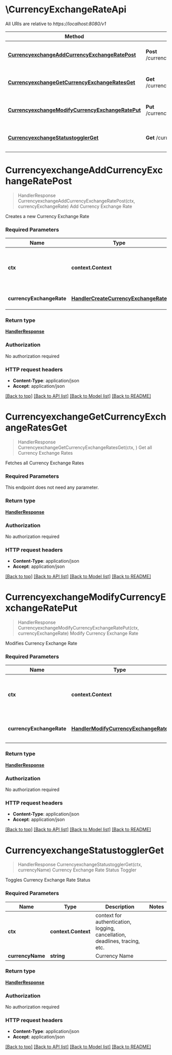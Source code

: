# \CurrencyExchangeRateApi

All URIs are relative to *https://localhost:8080/v1*

Method | HTTP request | Description
------------- | ------------- | -------------
[**CurrencyexchangeAddCurrencyExchangeRatePost**](CurrencyExchangeRateApi.md#CurrencyexchangeAddCurrencyExchangeRatePost) | **Post** /currencyexchange/add_currency_exchange_rate | Add Currency Exchange Rate
[**CurrencyexchangeGetCurrencyExchangeRatesGet**](CurrencyExchangeRateApi.md#CurrencyexchangeGetCurrencyExchangeRatesGet) | **Get** /currencyexchange/get_currency_exchange_rates | Get all Currency Exchange Rates
[**CurrencyexchangeModifyCurrencyExchangeRatePut**](CurrencyExchangeRateApi.md#CurrencyexchangeModifyCurrencyExchangeRatePut) | **Put** /currencyexchange/modify_currency_exchange_rate | Modify Currency Exchange Rate
[**CurrencyexchangeStatustogglerGet**](CurrencyExchangeRateApi.md#CurrencyexchangeStatustogglerGet) | **Get** /currencyexchange/statustoggler | Currency Exchange Rate Status Toggler


# **CurrencyexchangeAddCurrencyExchangeRatePost**
> HandlerResponse CurrencyexchangeAddCurrencyExchangeRatePost(ctx, currencyExchangeRate)
Add Currency Exchange Rate

Creates a new Currency Exchange Rate

### Required Parameters

Name | Type | Description  | Notes
------------- | ------------- | ------------- | -------------
 **ctx** | **context.Context** | context for authentication, logging, cancellation, deadlines, tracing, etc.
  **currencyExchangeRate** | [**HandlerCreateCurrencyExchangeRate**](HandlerCreateCurrencyExchangeRate.md)| Currency Exchange Rate details | 

### Return type

[**HandlerResponse**](handler.Response.md)

### Authorization

No authorization required

### HTTP request headers

 - **Content-Type**: application/json
 - **Accept**: application/json

[[Back to top]](#) [[Back to API list]](../README.md#documentation-for-api-endpoints) [[Back to Model list]](../README.md#documentation-for-models) [[Back to README]](../README.md)

# **CurrencyexchangeGetCurrencyExchangeRatesGet**
> HandlerResponse CurrencyexchangeGetCurrencyExchangeRatesGet(ctx, )
Get all Currency Exchange Rates

Fetches all Currency Exchange Rates

### Required Parameters
This endpoint does not need any parameter.

### Return type

[**HandlerResponse**](handler.Response.md)

### Authorization

No authorization required

### HTTP request headers

 - **Content-Type**: application/json
 - **Accept**: application/json

[[Back to top]](#) [[Back to API list]](../README.md#documentation-for-api-endpoints) [[Back to Model list]](../README.md#documentation-for-models) [[Back to README]](../README.md)

# **CurrencyexchangeModifyCurrencyExchangeRatePut**
> HandlerResponse CurrencyexchangeModifyCurrencyExchangeRatePut(ctx, currencyExchangeRate)
Modify Currency Exchange Rate

Modifies Currency Exchange Rate

### Required Parameters

Name | Type | Description  | Notes
------------- | ------------- | ------------- | -------------
 **ctx** | **context.Context** | context for authentication, logging, cancellation, deadlines, tracing, etc.
  **currencyExchangeRate** | [**HandlerModifyCurrencyExchangeRate**](HandlerModifyCurrencyExchangeRate.md)| Modify Currency Exchange Rate request | 

### Return type

[**HandlerResponse**](handler.Response.md)

### Authorization

No authorization required

### HTTP request headers

 - **Content-Type**: application/json
 - **Accept**: application/json

[[Back to top]](#) [[Back to API list]](../README.md#documentation-for-api-endpoints) [[Back to Model list]](../README.md#documentation-for-models) [[Back to README]](../README.md)

# **CurrencyexchangeStatustogglerGet**
> HandlerResponse CurrencyexchangeStatustogglerGet(ctx, currencyName)
Currency Exchange Rate Status Toggler

Toggles Currency Exchange Rate Status

### Required Parameters

Name | Type | Description  | Notes
------------- | ------------- | ------------- | -------------
 **ctx** | **context.Context** | context for authentication, logging, cancellation, deadlines, tracing, etc.
  **currencyName** | **string**| Currency Name | 

### Return type

[**HandlerResponse**](handler.Response.md)

### Authorization

No authorization required

### HTTP request headers

 - **Content-Type**: application/json
 - **Accept**: application/json

[[Back to top]](#) [[Back to API list]](../README.md#documentation-for-api-endpoints) [[Back to Model list]](../README.md#documentation-for-models) [[Back to README]](../README.md)

